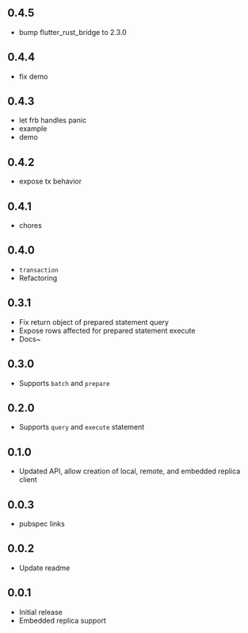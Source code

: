 ## 0.4.5

- bump flutter_rust_bridge to 2.3.0

## 0.4.4

- fix demo

## 0.4.3

- let frb handles panic
- example
- demo

## 0.4.2

- expose tx behavior

## 0.4.1

- chores

## 0.4.0

- `transaction`
- Refactoring

## 0.3.1

- Fix return object of prepared statement query
- Expose rows affected for prepared statement execute
- Docs~

## 0.3.0

- Supports `batch` and `prepare`

## 0.2.0

- Supports `query` and `execute` statement

## 0.1.0

- Updated API, allow creation of local, remote, and embedded replica client

## 0.0.3

- pubspec links

## 0.0.2

- Update readme

## 0.0.1

- Initial release
- Embedded replica support
